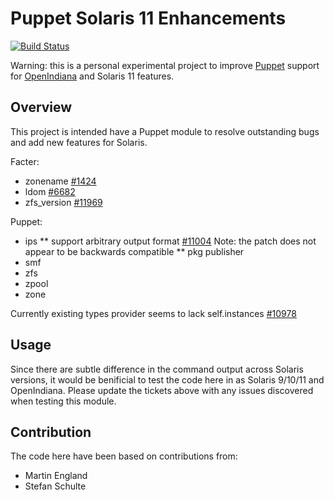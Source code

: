 # Puppet Solaris 11 Enhancements

[![Build Status](https://travis-ci.org/nanliu/puppet-solaris.png?branch=master)](https://travis-ci.org/nanliu/puppet-solaris)

Warning: this is a personal experimental project to improve [Puppet](http://www.puppetlabs.com) support for [OpenIndiana](http://openindiana.org/) and Solaris 11 features.

## Overview
This project is intended have a Puppet module to resolve outstanding bugs and add new features for Solaris.

Facter:

* zonename [#1424](http://http://projects.puppetlabs.com/issues/1424)
* ldom [#6682](http://projects.puppetlabs.com/issues/6692)
* zfs_version [#11969](http://projects.puppetlabs.com/issues/11969)

Puppet:

* ips
** support arbitrary output format [#11004](http://projects.puppetlabs.com/issues/11004) Note: the patch does not appear to be backwards compatible
** pkg publisher
* smf
* zfs
* zpool
* zone

Currently existing types provider seems to lack self.instances [#10978](http://projects.puppetlabs.com/issues/10978)

## Usage

Since there are subtle difference in the command output across Solaris versions, it would be benificial to test the code here in as Solaris 9/10/11 and OpenIndiana.  Please update the tickets above with any issues discovered when testing this module.

## Contribution

The code here have been based on contributions from:

* Martin England
* Stefan Schulte
